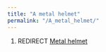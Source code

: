 ```yaml
---
title: "A metal helmet"
permalink: "/A_metal_helmet/"
---
```


1.  REDIRECT [Metal helmet](Metal_helmet "wikilink")